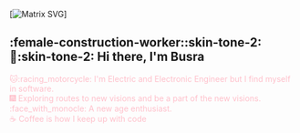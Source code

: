 
[![Matrix SVG](https://raw.githubusercontent.com/rodrigograca31/rodrigograca31/master/matrix.svg)]</br>
## :female-construction-worker::skin-tone-2::wave::skin-tone-2: Hi there, I'm Busra
<font color="pink"> :cat:‍:racing_motorcycle: I'm Electric and Electronic Engineer but I find myself in software. </font>
</br>
<font color="pink">:fireworks: Exploring routes to new visions and be a part of the new visions. </font>
</br>
<font color="pink"> :face_with_monocle: A new age enthusiast. </font>
</br>
<font color="pink">:coffee: Coffee is how I keep up with code</font>
<!---
duygukucukoglu35/duygukucukoglu35 is a ✨ special ✨ repository because its `README.md` (this file) appears on your GitHub profile.
You can click the Preview link to take a look at your changes.
--->
